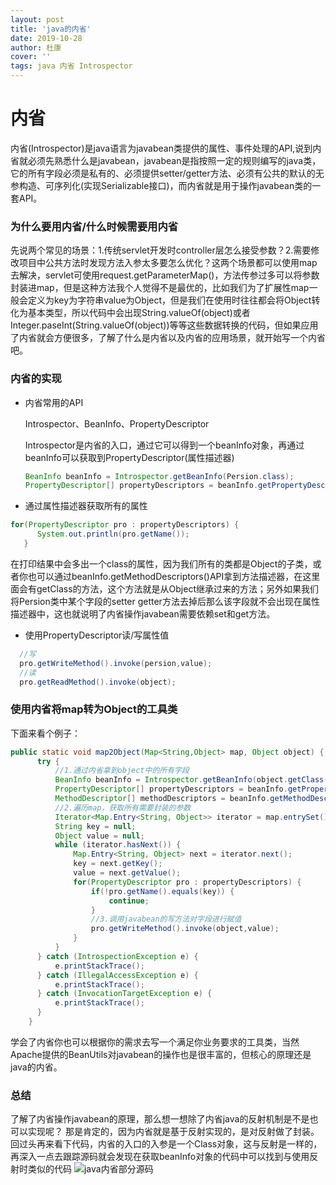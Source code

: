```yaml
---
layout: post
title: 'java的内省'
date: 2019-10-28
author: 杜康
cover: ''
tags: java 内省 Introspector
---
```


# 内省

内省(Introspector)是java语言为javabean类提供的属性、事件处理的API,说到内省就必须先熟悉什么是javabean，javabean是指按照一定的规则编写的java类，它的所有字段必须是私有的、必须提供setter/getter方法、必须有公共的默认的无参构造、可序列化(实现Serializable接口)，而内省就是用于操作javabean类的一套API。

### 为什么要用内省/什么时候需要用内省

先说两个常见的场景：1.传统servlet开发时controller层怎么接受参数？2.需要修改项目中公共方法时发现方法入参太多要怎么优化？这两个场景都可以使用map去解决，servlet可使用request.getParameterMap()，方法传参过多可以将参数封装进map，但是这种方法我个人觉得不是最优的，比如我们为了扩展性map一般会定义为key为字符串value为Object，但是我们在使用时往往都会将Object转化为基本类型，所以代码中会出现String.valueOf(object)或者Integer.paseInt(String.valueOf(object))等等这些数据转换的代码，但如果应用了内省就会方便很多，了解了什么是内省以及内省的应用场景，就开始写一个内省吧。

### 内省的实现

- 内省常用的API

  Introspector、BeanInfo、PropertyDescriptor

  Introspector是内省的入口，通过它可以得到一个beanInfo对象，再通过beanInfo可以获取到PropertyDescriptor(属性描述器)
  ```java
  BeanInfo beanInfo = Introspector.getBeanInfo(Persion.class);
  PropertyDescriptor[] propertyDescriptors = beanInfo.getPropertyDescriptors();
  ```
- 通过属性描述器获取所有的属性
```java
for(PropertyDescriptor pro : propertyDescriptors) {
      System.out.println(pro.getName());
   }
```
在打印结果中会多出一个class的属性，因为我们所有的类都是Object的子类，或者你也可以通过beanInfo.getMethodDescriptors()API拿到方法描述器，在这里面会有getClass的方法，这个方法就是从Object继承过来的方法；另外如果我们将Persion类中某个字段的setter getter方法去掉后那么该字段就不会出现在属性描述器中，这也就说明了内省操作javabean需要依赖set和get方法。

- 使用PropertyDescriptor读/写属性值
```java
  //写
  pro.getWriteMethod().invoke(persion,value);
  //读
  pro.getReadMethod().invoke(object);
```

### 使用内省将map转为Object的工具类

下面来看个例子：
```java
public static void map2Object(Map<String,Object> map, Object object) {
      try {
          //1.通过内省拿到object中的所有字段
          BeanInfo beanInfo = Introspector.getBeanInfo(object.getClass());
          PropertyDescriptor[] propertyDescriptors = beanInfo.getPropertyDescriptors();
          MethodDescriptor[] methodDescriptors = beanInfo.getMethodDescriptors();
          //2.遍历map，获取所有需要封装的参数
          Iterator<Map.Entry<String, Object>> iterator = map.entrySet().iterator();
          String key = null;
          Object value = null;
          while (iterator.hasNext()) {
              Map.Entry<String, Object> next = iterator.next();
              key = next.getKey();
              value = next.getValue();
              for(PropertyDescriptor pro : propertyDescriptors) {
                  if(!pro.getName().equals(key)) {
                      continue;
                  }
                  //3.调用javabean的写方法对字段进行赋值
                  pro.getWriteMethod().invoke(object,value);
              }
          }
      } catch (IntrospectionException e) {
          e.printStackTrace();
      } catch (IllegalAccessException e) {
          e.printStackTrace();
      } catch (InvocationTargetException e) {
          e.printStackTrace();
      }
    }
```
学会了内省你也可以根据你的需求去写一个满足你业务要求的工具类，当然Apache提供的BeanUtils对javabean的操作也是很丰富的，但核心的原理还是java的内省。

### 总结

了解了内省操作javabean的原理，那么想一想除了内省java的反射机制是不是也可以实现呢？ 那是肯定的，因为内省就是基于反射实现的，是对反射做了封装。 回过头再来看下代码，内省的入口的入参是一个Class对象，这与反射是一样的，再深入一点去跟踪源码就会发现在获取beanInfo对象的代码中可以找到与使用反射时类似的代码
![java内省部分源码](../../../assets/img/2019-10-28-内省/内省源码.png)
